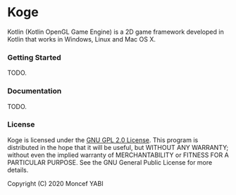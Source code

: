 # Koge
Kotlin (Kotlin OpenGL Game Engine) is a 2D game framework developed in Kotlin that works in Windows, Linux and Mac OS X.

### Getting Started 
TODO.
### Documentation
TODO.
### License 
Koge is licensed under the [GNU GPL 2.0 License](http://www.gnu.org/licenses/old-licenses/gpl-2.0.html). This program is distributed in the hope that it will be useful, but WITHOUT ANY WARRANTY; without even the implied warranty of MERCHANTABILITY or FITNESS FOR A PARTICULAR PURPOSE. See the GNU General Public License for more details.

Copyright (C) 2020 Moncef YABI